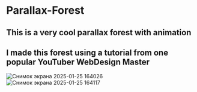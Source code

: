 # Parallax-Forest
## This is a very cool parallax forest with animation
## I made this forest using a tutorial from one popular YouTuber WebDesign Master
![Снимок экрана 2025-01-25 164026](https://github.com/user-attachments/assets/53483cce-3f02-46b6-915c-cdcc8819cd1d)
![Снимок экрана 2025-01-25 164117](https://github.com/user-attachments/assets/8e659bce-b3c8-4f1a-94b7-9fbea0c9f78d)

